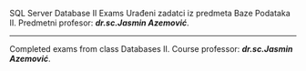 SQL Server Database II Exams
Urađeni zadatci iz predmeta Baze Podataka II. Predmetni profesor: 
<b><i>dr.sc.Jasmin Azemović</i></b>.
_________________________________________________
Completed exams from class Databases II. Course professor: 
<b><i>dr.sc.Jasmin Azemović</i></b>.
